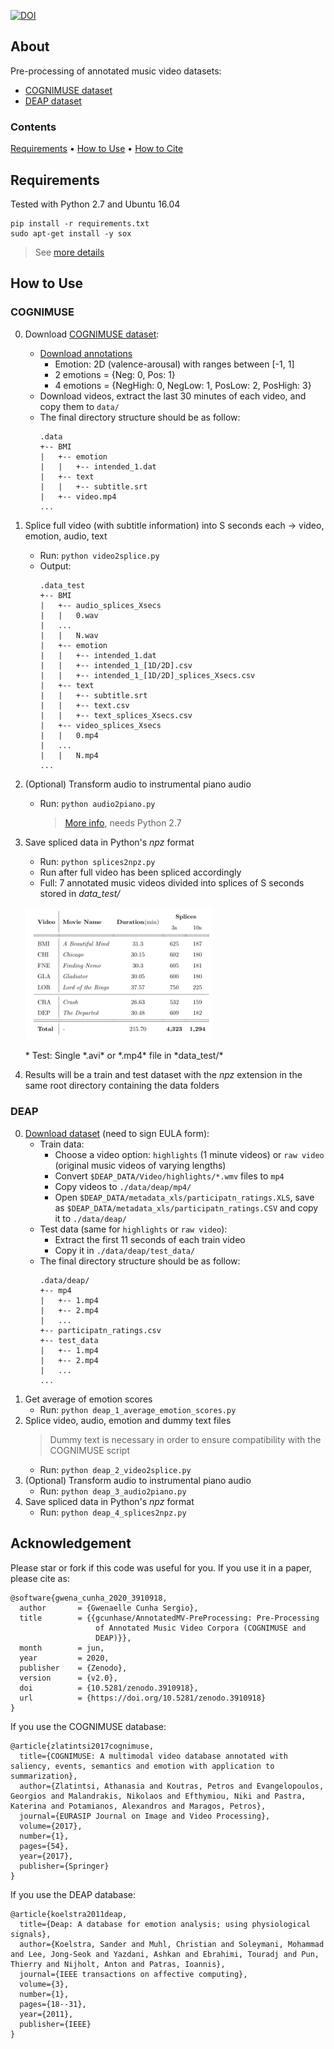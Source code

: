 [![DOI](https://zenodo.org/badge/DOI/10.5281/zenodo.3910918.svg)](https://doi.org/10.5281/zenodo.3910918)

## About
Pre-processing of annotated music video datasets:
* [COGNIMUSE dataset](http://cognimuse.cs.ntua.gr/database)
* [DEAP dataset](https://www.eecs.qmul.ac.uk/mmv/datasets/deap/index.html)

### Contents
[Requirements](#requirements) • [How to Use](#how-to-use) • [How to Cite](#acknowledgement)

## Requirements
Tested with Python 2.7 and Ubuntu 16.04
```
pip install -r requirements.txt
sudo apt-get install -y sox
```
> See [more details](./README_notes.md)

## How to Use
### COGNIMUSE
0. Download [COGNIMUSE dataset](http://cognimuse.cs.ntua.gr/database):
    * [Download annotations](http://cognimuse.cs.ntua.gr/sites/default/files/COGNIMUSEdatabase_v0.1.zip)
        * Emotion: 2D (valence-arousal) with ranges between [-1, 1]
        * 2 emotions = {Neg: 0, Pos: 1}
        * 4 emotions = {NegHigh: 0, NegLow: 1, PosLow: 2, PosHigh: 3}
    * Download videos, extract the last 30 minutes of each video, and copy them to `data/`
    * The final directory structure should be as follow:
       ```
      .data
      +-- BMI
      |   +-- emotion
      |   |   +-- intended_1.dat
      |   +-- text
      |   |   +-- subtitle.srt
      |   +-- video.mp4
      ...
      ```

1. Splice full video (with subtitle information) into S seconds each -> video, emotion, audio, text
    * Run: `python video2splice.py`
    * Output: 
      ```
      .data_test
      +-- BMI
      |   +-- audio_splices_Xsecs
      |   |   0.wav
      |   ...
      |   |   N.wav
      |   +-- emotion
      |   |   +-- intended_1.dat
      |   |   +-- intended_1_[1D/2D].csv
      |   |   +-- intended_1_[1D/2D]_splices_Xsecs.csv
      |   +-- text
      |   |   +-- subtitle.srt
      |   |   +-- text.csv
      |   |   +-- text_splices_Xsecs.csv
      |   +-- video_splices_Xsecs
      |   |   0.mp4
      |   ...
      |   |   N.mp4
      ...
      ```

2. (Optional) Transform audio to instrumental piano audio
    * Run: `python audio2piano.py`
      > [More info](https://github.com/gcunhase/wav2midi2wav), needs Python 2.7

3. Save spliced data in Python's *npz* format
    * Run: `python splices2npz.py`
    * Run after full video has been spliced accordingly
    * Full: 7 annotated music videos divided into splices of S seconds stored in *data_test/*
    <p align="left">
    <img src="https://github.com/gcunhase/AnnotatedMV-PreProcessing/blob/master/assets/dataset.png" width="300" alt="Dataset">
    </p>   
    * Test: Single *.avi* or *.mp4* file in *data_test/*

4. Results will be a train and test dataset with the *npz* extension in the same root directory containing the data folders

### DEAP
0. [Download dataset](https://www.eecs.qmul.ac.uk/mmv/datasets/deap/download.html) (need to sign EULA form):
    * Train data:
        * Choose a video option: `highlights` (1 minute videos) or `raw video` (original music videos of varying lengths)
        * Convert `$DEAP_DATA/Video/highlights/*.wmv` files to `mp4`
        * Copy videos to `./data/deap/mp4/`
        * Open `$DEAP_DATA/metadata_xls/participatn_ratings.XLS`, save as `$DEAP_DATA/metadata_xls/participatn_ratings.CSV` and copy it to `./data/deap/`
    * Test data (same for `highlights` or `raw video`):
        * Extract the first 11 seconds of each train video
        * Copy it in `./data/deap/test_data/`
    * The final directory structure should be as follow:
       ```
      .data/deap/
      +-- mp4
      |   +-- 1.mp4
      |   +-- 2.mp4
      |   ...
      +-- participatn_ratings.csv
      +-- test_data
      |   +-- 1.mp4
      |   +-- 2.mp4
      |   ...
      ...
      ```
1. Get average of emotion scores
    * Run: `python deap_1_average_emotion_scores.py`
2. Splice video, audio, emotion and dummy text files
    > Dummy text is necessary in order to ensure compatibility with the COGNIMUSE script
    * Run: `python deap_2_video2splice.py`
3. (Optional) Transform audio to instrumental piano audio
    * Run: `python deap_3_audio2piano.py`
4. Save spliced data in Python's *npz* format
    * Run: `python deap_4_splices2npz.py`

## Acknowledgement
Please star or fork if this code was useful for you. If you use it in a paper, please cite as:
```
@software{gwena_cunha_2020_3910918,
  author       = {Gwenaelle Cunha Sergio},
  title        = {{gcunhase/AnnotatedMV-PreProcessing: Pre-Processing 
                   of Annotated Music Video Corpora (COGNIMUSE and
                   DEAP)}},
  month        = jun,
  year         = 2020,
  publisher    = {Zenodo},
  version      = {v2.0},
  doi          = {10.5281/zenodo.3910918},
  url          = {https://doi.org/10.5281/zenodo.3910918}
}
```

If you use the COGNIMUSE database:
```
@article{zlatintsi2017cognimuse,
  title={COGNIMUSE: A multimodal video database annotated with saliency, events, semantics and emotion with application to summarization},
  author={Zlatintsi, Athanasia and Koutras, Petros and Evangelopoulos, Georgios and Malandrakis, Nikolaos and Efthymiou, Niki and Pastra, Katerina and Potamianos, Alexandros and Maragos, Petros},
  journal={EURASIP Journal on Image and Video Processing},
  volume={2017},
  number={1},
  pages={54},
  year={2017},
  publisher={Springer}
}
```

If you use the DEAP database:
```
@article{koelstra2011deap,
  title={Deap: A database for emotion analysis; using physiological signals},
  author={Koelstra, Sander and Muhl, Christian and Soleymani, Mohammad and Lee, Jong-Seok and Yazdani, Ashkan and Ebrahimi, Touradj and Pun, Thierry and Nijholt, Anton and Patras, Ioannis},
  journal={IEEE transactions on affective computing},
  volume={3},
  number={1},
  pages={18--31},
  year={2011},
  publisher={IEEE}
}
```
